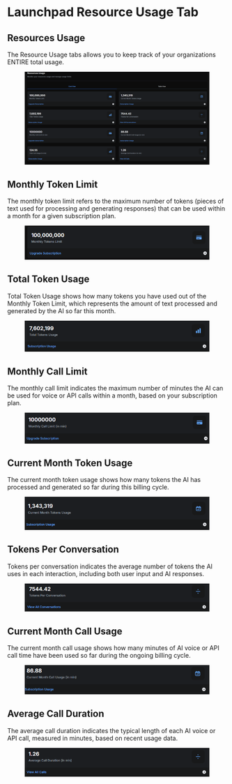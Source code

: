 # Launchpad Resource Usage Tab

## Resources Usage

The Resource Usage tabs allows you to keep track of your organizations ENTIRE total usage.

<figure><img src="../../.gitbook/assets/image (7).png" alt=""><figcaption></figcaption></figure>

## Monthly Token Limit

The monthly token limit refers to the maximum number of tokens (pieces of text used for processing and generating responses) that can be used within a month for a given subscription plan.

<figure><img src="../../.gitbook/assets/image (1) (1) (1).png" alt=""><figcaption></figcaption></figure>

## Total Token Usage

Total Token Usage shows how many tokens you have used out of the Monthly Token Limit, which represents the amount of text processed and generated by the AI so far this month.

<figure><img src="../../.gitbook/assets/image (2) (1) (1).png" alt=""><figcaption></figcaption></figure>

## Monthly Call Limit

The monthly call limit indicates the maximum number of minutes the AI can be used for voice or API calls within a month, based on your subscription plan.

<figure><img src="../../.gitbook/assets/image (3) (1) (1).png" alt=""><figcaption></figcaption></figure>

## Current Month Token Usage

The current month token usage shows how many tokens the AI has processed and generated so far during this billing cycle.

<figure><img src="../../.gitbook/assets/image (4) (1).png" alt=""><figcaption></figcaption></figure>

## Tokens Per Conversation

Tokens per conversation indicates the average number of tokens the AI uses in each interaction, including both user input and AI responses.

<figure><img src="../../.gitbook/assets/63c1c394-cdc8-4023-ac5c-ee7ef2364c49.png" alt=""><figcaption></figcaption></figure>

## Current Month Call Usage

The current month call usage shows how many minutes of AI voice or API call time have been used so far during the ongoing billing cycle.

<figure><img src="../../.gitbook/assets/ef3012a6-ae4b-4154-99ac-a8f72fe2bbec.png" alt=""><figcaption></figcaption></figure>

## Average Call Duration

The average call duration indicates the typical length of each AI voice or API call, measured in minutes, based on recent usage data.

<figure><img src="../../.gitbook/assets/09d0bf9f-6e01-47c9-a6f0-f8427473cd4e.png" alt=""><figcaption></figcaption></figure>

